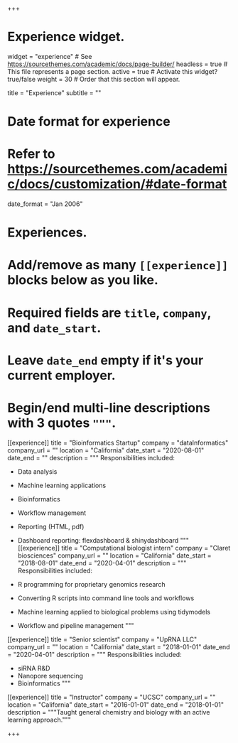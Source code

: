 +++
# Experience widget.
widget = "experience"  # See https://sourcethemes.com/academic/docs/page-builder/
headless = true  # This file represents a page section.
active = true  # Activate this widget? true/false
weight = 30  # Order that this section will appear.
 
title = "Experience"
subtitle = ""

# Date format for experience
#   Refer to https://sourcethemes.com/academic/docs/customization/#date-format
date_format = "Jan 2006"

# Experiences.
#   Add/remove as many `[[experience]]` blocks below as you like.
#   Required fields are `title`, `company`, and `date_start`.
#   Leave `date_end` empty if it's your current employer.
#   Begin/end multi-line descriptions with 3 quotes `"""`.
[[experience]]
  title = "Bioinformatics Startup"
  company = "dataInformatics"
  company_url = ""
  location = "California"
  date_start = "2020-08-01"
  date_end = ""
  description = """
  Responsibilities included:
  
  * Data analysis
  * Machine learning applications
  * Bioinformatics
  * Workflow management
  * Reporting (HTML, pdf)
  * Dashboard reporting: flexdashboard & shinydashboard
  """
[[experience]]
  title = "Computational biologist intern"
  company = "Claret biosciences"
  company_url = ""
  location = "California"
  date_start = "2018-08-01"
  date_end = "2020-04-01"
  description = """
  Responsibilities included:
  
  * R programming for proprietary genomics research
  * Converting R scripts into command line tools and workflows
  * Machine learning applied to biological problems using tidymodels
  * Workflow and pipeline management
  """

[[experience]]
  title = "Senior scientist"
  company = "UpRNA LLC"
  company_url = ""
  location = "California"
  date_start = "2018-01-01"
  date_end = "2020-04-01"
  description = """
  Responsibilities included:
  
  * siRNA R&D
  * Nanopore sequencing
  * Bioinformatics
  """

[[experience]]
  title = "Instructor"
  company = "UCSC"
  company_url = ""
  location = "California"
  date_start = "2016-01-01"
  date_end = "2018-01-01"
  description = """Taught general chemistry and biology with an active learning approach."""

+++
